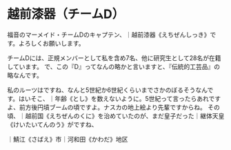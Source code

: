 # 越前漆器（チームD）

福音のマーメイド・チームDのキャプテン、｜越前漆器《えちぜんしっき》です。よろしくお願いします。

チームDには、正規メンバーとして私を含め7名、他に研究生として28名が在籍しています。
で、この『D』ってなんの略かと言いますと、『伝統的工芸品』の略なんです。

私のルーツはですね、なんと5世紀か6世紀くらいまでさかのぼるそうなんです。はいそこ、｜年齢《とし》を数えないように。5世紀って言ったらあれですよ、前方後円墳ブームの頃ですよ。ナスカの地上絵より先輩ですからね。
その頃、｜越前国《えちぜんのくに》を治めていたのが、まだ皇子だった｜継体天皇《けいたいてんのう》がですね、



｜鯖江《さばえ》市｜河和田《かわだ》地区
<!--stackedit_data:
eyJoaXN0b3J5IjpbLTE1MDY2MDg3MTYsLTE5OTEyODQ5NDAsLT
E3ODQ4NDcwMTcsMTAyNzEwMDI1OCwtMTQyMjM4MzE3LC00Mzc0
NjY3MzAsLTQ2Mjc1ODc2OCw4MjQwMDQzNzIsLTE2MDU3MDk3Nj
BdfQ==
-->